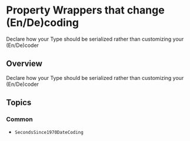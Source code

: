 # Property Wrappers that change (En/De)coding

Declare how your Type should be serialized rather than customizing your (En/De)coder

## Overview

Declare how your Type should be serialized rather than customizing your (En/De)coder

## Topics

### Common

- ``SecondsSince1970DateCoding``



